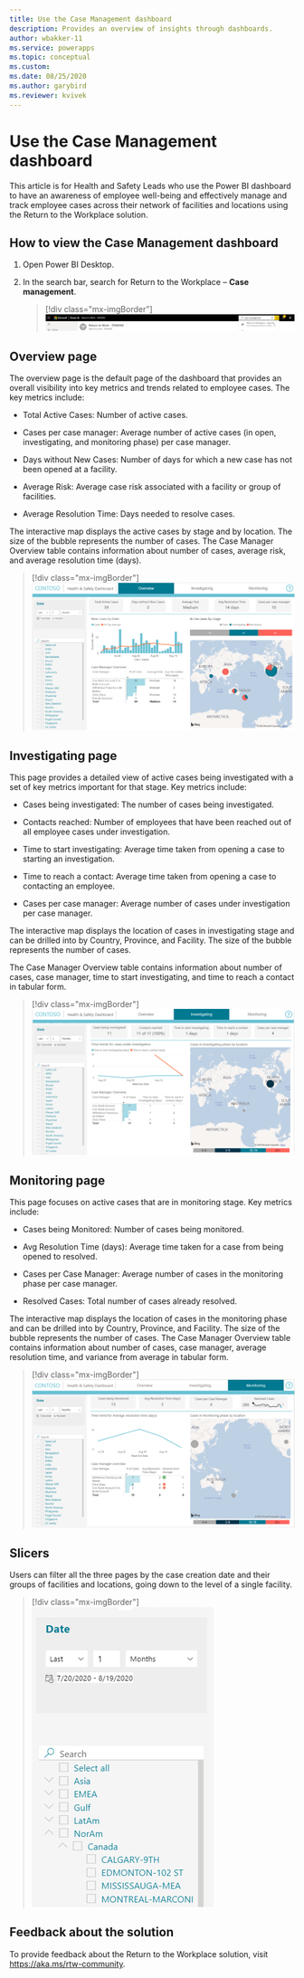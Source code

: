 ```yaml
---
title: Use the Case Management dashboard
description: Provides an overview of insights through dashboards.
author: wbakker-11
ms.service: powerapps
ms.topic: conceptual
ms.custom: 
ms.date: 08/25/2020
ms.author: garybird
ms.reviewer: kvivek
---
```


# Use the Case Management dashboard

This article is for Health and Safety Leads who use the Power BI dashboard to have an awareness of employee well-being and effectively manage and track employee cases across their network of facilities and locations using the Return to the Workplace solution.

## How to view the Case Management dashboard

1. Open Power BI Desktop.

2. In the search bar, search for Return to the Workplace – **Case management**.

    > [!div class="mx-imgBorder"]
    > ![Search for dashboard](media/pbi-dash-command-bar2.png "Search for dashboard")

## Overview page

The overview page is the default page of the dashboard that provides an overall visibility into key metrics and trends related to employee cases. The key metrics include: 

- Total Active Cases: Number of active cases.

- Cases per case manager: Average number of active cases (in open, investigating, and monitoring phase) per case manager.

- Days without New Cases: Number of days for which a new case has not been opened at a facility.

- Average Risk: Average case risk associated with a facility or group of facilities.

- Average Resolution Time: Days needed to resolve cases.

The interactive map displays the active cases by stage and by location. The size of the bubble represents the number of cases. The Case Manager Overview table contains information about number of cases, average risk, and average resolution time (days).

> [!div class="mx-imgBorder"]
> ![System at a Glance](media/pbi-dash-system-at-a-glance3.png "System at a Glance")

## Investigating page

This page provides a detailed view of active cases being investigated with a set of key metrics important for that stage. Key metrics include:

- Cases being investigated: The number of cases being investigated.

- Contacts reached: Number of employees that have been reached out of all employee cases under investigation.

- Time to start investigating: Average time taken from opening a case to starting an investigation.

- Time to reach a contact: Average time taken from opening a case to contacting an employee.

- Cases per case manager: Average number of cases under investigation per case manager.

The interactive map displays the location of cases in investigating stage and can be drilled into by Country, Province, and Facility. The size of the bubble represents the number of cases. 

The Case Manager Overview table contains information about number of cases, case manager, time to start investigating, and time to reach a contact in tabular form.

> [!div class="mx-imgBorder"]
> ![System at a Glance cases](media/pbi-dash-report-covidcases2.png "System at a Glance cases")

## Monitoring page 

This page focuses on active cases that are in monitoring stage. Key metrics include:

- Cases being Monitored: Number of cases being monitored.

- Avg Resolution Time (days): Average time taken for a case from being opened to resolved.

- Cases per Case Manager: Average number of cases in the monitoring phase per case manager.

- Resolved Cases: Total number of cases already resolved.

The interactive map displays the location of cases in the monitoring phase and can be drilled into by Country, Province, and Facility. The size of the bubble represents the number of cases. The Case Manager Overview table contains information about number of cases, case manager, average resolution time, and variance from average in tabular form.

> [!div class="mx-imgBorder"]
> ![System at a Glance fatal COVID cases](media/pbi-dash-report-fatalcovidcases2.png "System at a Glance fatal COVID cases")

## Slicers

Users can filter all the three pages by the case creation date and their groups of facilities and locations, going down to the level of a single facility.

> [!div class="mx-imgBorder"]
> ![System at a Glance reproductive number](media/pbi-dash-report-reproductivenumber2.png "System at a Glance reproductive number")


## Feedback about the solution

To provide feedback about the Return to the Workplace solution, visit <https://aka.ms/rtw-community>.
